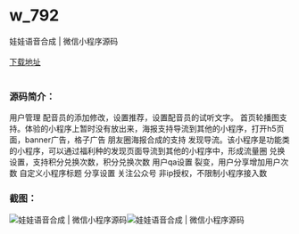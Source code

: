 # w_792
娃娃语音合成 | 微信小程序源码
<br/></br>
[下载地址](https://www.uuid2.com/792.html "下载地址")
<br/></br>
<h3>源码简介：</h3>
<p>用户管理
配音员的添加修改，设置推荐，设置配音员的试听文字。
首页轮播图支持。体验的小程序上暂时没有放出来，海报支持导流到其他的小程序，打开h5页面，banner广告，格子广告
朋友圈海报合成的支持
发现导流。该小程序是功能类的小程序，可以通过福利种的发现页面导流到其他的小程序中，形成流量圈
兑换设置，支持积分兑换次数，积分兑换次数
用户qa设置
裂变，用户分享增加用户次数
自定义小程序标题
分享设置
关注公众号
非ip授权，不限制小程序接入数<p>
<p> <p>
<h3>截图：</h3>
<img src="https://www.uuid2.com/wp-content/uploads/img/202105/4997b71347.jpg" alt="娃娃语音合成 | 微信小程序源码"><img src="https://www.uuid2.com/wp-content/uploads/img/202105/4997b71347.jpg" alt="娃娃语音合成 | 微信小程序源码">
